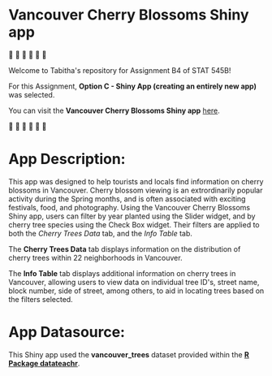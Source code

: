 # Vancouver Cherry Blossoms Shiny app

:cherry_blossom: :cherry_blossom: :cherry_blossom: :cherry_blossom: :cherry_blossom: :cherry_blossom: 

Welcome to Tabitha's repository for Assignment B4 of STAT 545B!

For this Assignment, **Option C - Shiny App (creating an entirely new app)** was selected.

You can visit the **Vancouver Cherry Blossoms Shiny app** [here](https://tabithakdy.shinyapps.io/shinyapp2/).

:cherry_blossom: :cherry_blossom: :cherry_blossom: :cherry_blossom: :cherry_blossom: :cherry_blossom:

# App Description:

This app was designed to help tourists and locals find information on cherry blossoms in Vancouver. Cherry blossom viewing is an extrordinarily popular activity during the Spring months, and is often associated with exciting festivals, food, and photography. Using the Vancouver Cherry Blossoms Shiny app, users can filter by year planted using the Slider widget, and by cherry tree species using the Check Box widget. Their filters are applied to both the *Cherry Trees Data* tab, and the *Info Table* tab.

The **Cherry Trees Data** tab displays information on the distribution of cherry trees within 22 neighborhoods in Vancouver. 

The **Info Table** tab displays additional information on cherry trees in Vancouver, allowing users to view data on individual tree ID's, street name, block number, side of street, among others, to aid in locating trees based on the filters selected.


# App Datasource:

This Shiny app used the **vancouver_trees** dataset provided within the [**R Package datateachr**](https://github.com/UBC-MDS/datateachr).
